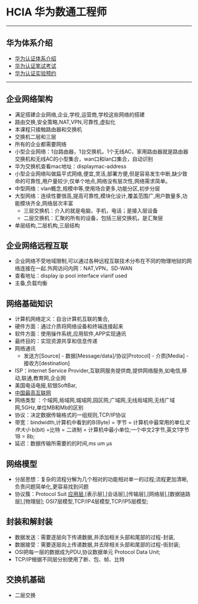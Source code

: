 # HCIA 华为数通工程师
***
## 华为体系介绍
 - [华为认证体系介绍](https://e.huawei.com/cn/talent/cert/#/)
 - [华为认证笔试考试](https://e.huawei.com/cn/talent/#/pearson-VUE-appointment)
 - [华为认证实验预约](https://e.huawei.com/cn/talent/#/myappointments/application)
******
## 企业网络架构
-  满足搭建企业网络,企业,学校,运营商,学校这些网络的搭建
- 路由交换,安全策略,NAT,VPN,可靠性,虚拟化
- 本课程只接触路由器和交换机
- 交换机二层和三层
- 所有的企业都需要网络
- 小型企业网络：1台路由器，1台交换机，1个无线AC，家用路由器就是路由器交换机和无线AC的小型集合，wan口和lan口集合，自动识别
- 华为交换机查看mac地址：displaymac-address
- 小型企业网络叫做扁平式网络,便宜,灵活,部署方便,但是容易发生中断,缺少致命的可靠性,用户量较少,仅单个地点,网络没有层次性,网络需求简单。
- 中型网络：vlan概念,规模中等,使用场合更多,功能分区,初步分层
- 大型网络：连续性要很高,提高可靠性,模块化设计,覆盖范围广,用户数量多,功能模块齐全,网络层次丰富
  + 三层交换机：介入的就是电脑，手机，电话；是接入层设备
  + 二层交换机：汇聚的所有的设备，包括三层交换机，是汇聚层
 - 单层结构,二层机构,三层结构
## 企业网络远程互联
- 企业网络不受地域限制,可以通过各种远程互联技术分布在不同的物理地狱的网络连接在一起.外网访问内网：NAT,VPN，SD-WAN
- 查看地址：display ip pool interface vlanif used
- 主备,负载均衡
## 网络基础知识
- 计算机网络定义：自治计算机互联的集合,
- 硬件方面：通过介质将网络设备和终端连接起来
- 软件方面：使用操作系统,应用软件,APP实现通讯
- 最终目的：实现资源共享和信息传递
- 网络通讯
  + 发送方[Source] - 数据[Message/data]/协议[Protocol] - 介质[Media] - 接收方[destination] 
- ISP：internet Service Provider,互联网服务提供商,提供网络服务,如电信,移动,联通,教育网,企业网
- 美国电话电报,软银SoftBar,
- [中国最高互联网](https://www.cnnic.net.cn/)
- 网络类型 ：个域网,局域网,城域网,园区网,广域网,无线局域网,无线广域网,5GHz,单位MB和Mb的区别 
- 协议：决定数据传输格式的一组规则,TCP/IP协议
- 带宽：bindwidth,计算机中看到的B(Byte) = 字节 = 计算机中最常用的单位*文件大小* b(bit) =比特 = 二进制 = 计算机中最小单位;一个中文2字节,英文1字节 1B = 8b;
- 延迟：数据传输所需要的的时间,ms um μs
## 网络模型
- 分层思想：复杂的流程分解为几个相对的功能相对单一的过程;流程更加清晰,负责问题简单化,更容易找到问题
- 协议簇：Protocol Suit [应用层](),[表示层],[会话层],[传输层],[网络层],[数据链路层],[物理层]; OSI7层模型,TCP/IP4层模型,TCP/IP5层模型;
## 封装和解封装
- 数据发送：需要逐层向下传递数据,并添加相关头部和尾部的过程-封装,
- 数据接受：需要逐层向上传递数据,并去除相关头部和尾部的过程-街封装;
- OSI把每一层的数据成为PDU,协议数据单元 Protocol Data Unit;
- TCP/IP根据不同层分别使用了断、包、帧、比特
## 交换机基础
- 二层交换

